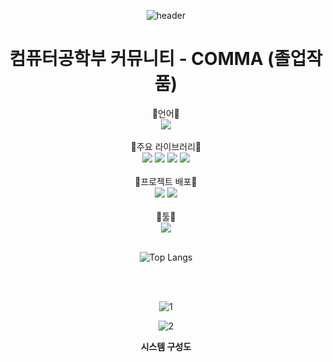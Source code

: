 <div align="center" background="red" style="color= green">

![header](https://capsule-render.vercel.app/api?type=waving&text=COMMA&height=250&fontColor=FFFFFF&fontSize=60&fontAlignY=40&color=timeGradient)
# 컴퓨터공학부 커뮤니티 - COMMA (졸업작품)
<div align="center">📗언어📗</div>
<div align="center">
  <img src="https://img.shields.io/badge/JavaScript-F7DF1E?style=for-the-badge&logo=JavaScript&logoColor=white"/>
</div>  
<br/>

<div align="center">📕주요 라이브러리📕</div>
<div align="center">
  <img src="https://img.shields.io/badge/React-61DAFB?style=for-the-badge&logo=react&logoColor=white"/>
  <img src="https://img.shields.io/badge/React Router-CA4245?style=for-the-badge&logo=react router&logoColor=white"/>
  <img src="https://img.shields.io/badge/Axios-5A29E4?style=for-the-badge&logo=Axios&logoColor=white"/>
  <img src="https://img.shields.io/badge/Redux-764ABC?style=for-the-badge&logo=redux&logoColor=white"/>
</div>
<br/>

<div align="center">📘프로젝트 배포📘</div>
<div align="center">
  <img src="https://img.shields.io/badge/Amazon AWS-232F3E?style=for-the-badge&logo=Amazon AWS&logoColor=white"/>
  <img src="https://img.shields.io/badge/Amazon EC2-FF9900?style=for-the-badge&logo=Amazon EC2&logoColor=black"/>
</div>
<br/>

<div align="center">📙툴📙</div>
<div align="center">
  <img src="https://img.shields.io/badge/Visual Studio Code-007ACC?style=for-the-badge&logo=Visual Studio Code&logoColor=white"/>
</div>
<br/>

![Top Langs](https://github-readme-stats.vercel.app/api/top-langs/?username=mintmin0320&layout=compact)

<br/>
<br/>
<div>


![1](https://user-images.githubusercontent.com/114549939/210188152-937dfac6-e0b8-4ae6-8841-a5197cc2c1da.png)


![2](https://user-images.githubusercontent.com/114549939/210188154-3a1f592b-2fab-4801-98cb-d5a5f8b26cae.png)

<b>시스템 구성도</b>
</div>
  
  </div>
